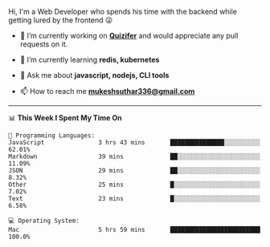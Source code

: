 Hi, I'm a Web Developer who spends his time with the backend while getting lured by the frontend 😜

- 🔭 I’m currently working on **[Quizifer](https://github.com/SutharMukesh/Quizifer/)** and would appreciate any pull requests on it.

- 🌱 I’m currently learning **redis, kubernetes**

- 💬 Ask me about **javascript, nodejs, CLI tools**

- 📫 How to reach me **mukeshsuthar336@gmail.com**

---
<!--START_SECTION:waka-->
📊 **This Week I Spent My Time On** 

```text
💬 Programming Languages: 
JavaScript               3 hrs 43 mins       ███████████████░░░░░░░░░░   62.01% 
Markdown                 39 mins             ██░░░░░░░░░░░░░░░░░░░░░░░   11.09% 
JSON                     29 mins             ██░░░░░░░░░░░░░░░░░░░░░░░   8.32% 
Other                    25 mins             █░░░░░░░░░░░░░░░░░░░░░░░░   7.02% 
Text                     23 mins             █░░░░░░░░░░░░░░░░░░░░░░░░   6.58%

💻 Operating System: 
Mac                      5 hrs 59 mins       █████████████████████████   100.0%

```


<!--END_SECTION:waka-->
